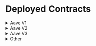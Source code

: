 # Deployed Contracts

<details>

<summary>Aave V1</summary>

* [Aave V1 Market](https://docs.aave.com/developers/v/1.0/deployed-contracts/deployed-contract-instances) (ETH mainnet, ETH Ropsten testnet, ETH Kovan testnet)
* [Uniswap V1 Market](https://docs.aave.com/developers/v/1.0/deployed-contracts/uniswap-market) (ETH mainnet, ETH Ropsten testmet)

</details>

<details>

<summary>Aave V2</summary>

* [Aave V2 Market](https://docs.aave.com/developers/v/2.0/deployed-contracts/deployed-contracts) (ETH mainnet, ETH Kovan testnet)
* [Aave V2 Polygon Market](https://docs.aave.com/developers/v/2.0/deployed-contracts/matic-polygon-market) (Polygon, Mumbai testnet)
* [Aave V2 Avalanche Market](https://docs.aave.com/developers/v/2.0/deployed-contracts/avalanche-market) (Avalanche mainnet, Fuji testnet)
* [Aave V2 AMM Market](https://docs.aave.com/developers/v/2.0/deployed-contracts/amm-market) (ETH mainnet, ETH Kovan testnet)
* Permissioned Markets
  * [Aave ARC Market](https://aave-arc.gitbook.io/docs/deployed-contracts/arc) (ETH mainnet)
  * [Aave RWA Market](https://aave-arc.gitbook.io/docs/deployed-contracts/rwa) (ETH mainnet)

</details>

<details>

<summary>Aave V3</summary>

* [Aave V3 Testnet Markets](v3-testnet-addresses.md) (ETH Görli, Optimism Kovan, Optimism Görli, Arbitrum Rinkeby, Arbitrum Görli, Polygon Mumbai, Avalanche Fuji, Fantom Testnet, Harmony Testnet)
* [Aave V3 Mainnet Markets](https://docs.aave.com/developers/deployed-contracts/v3-mainnet) (Optimism, Arbitrum, Polygon, Avalanche, Fantom, Harmony)

</details>

<details>

<summary>Other</summary>

* [Governance](https://docs.aave.com/developers/v/2.0/protocol-governance/governance#deployed-contracts)
* [Staking](https://docs.aave.com/developers/v/2.0/protocol-governance/staking-aave)

</details>
